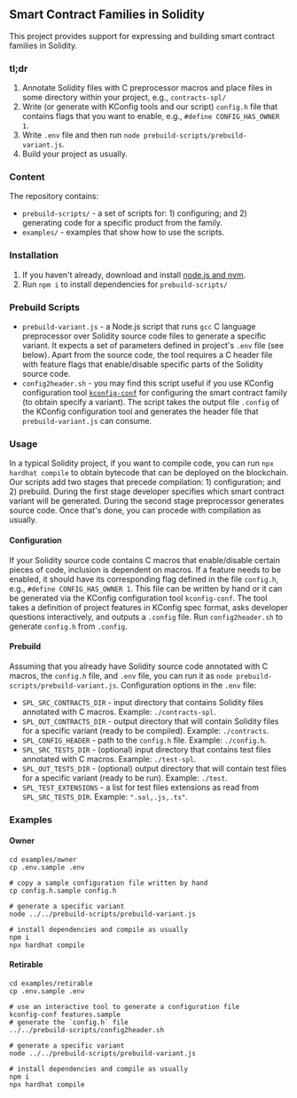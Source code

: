 ## Smart Contract Families in Solidity

This project provides support for expressing and building smart contract families in Solidity.

### tl;dr
1. Annotate Solidity files with C preprocessor macros and place files in some directory within your project, e.g., `contracts-spl/`
2. Write (or generate with KConfig tools and our script) `config.h` file that contains flags that you want to enable, e.g., `#define CONFIG_HAS_OWNER 1`.
3. Write `.env` file and then run `node prebuild-scripts/prebuild-variant.js`.
4. Build your project as usually.

### Content

The repository contains:
- `prebuild-scripts/` - a set of scripts for: 1) configuring; and 2) generating code for a specific product from the family.
- `examples/` - examples that show how to use the scripts.

### Installation

1. If you haven't already, download and install [node.js and nvm](https://docs.npmjs.com/downloading-and-installing-node-js-and-npm).
2. Run `npm i` to install dependencies for `prebuild-scripts/`

### Prebuild Scripts

- `prebuild-variant.js` - a Node.js script that runs `gcc` C language preprocessor over Solidity source code files to generate a specific variant. It expects a set of parameters defined in project's `.env` file (see below). Apart from the source code, the tool requires a C header file with feature flags that enable/disable specific parts of the Solidity source code.
- `config2header.sh` - you may find this script useful if you use KConfig configuration tool [`kconfig-conf`](https://ports.macports.org/port/kconfig-frontends/) for configuring the smart contract family (to obtain specify a variant). The script takes the output file `.config` of the KConfig configuration tool and generates the header file that `prebuild-variant.js` can consume. 

### Usage

In a typical Solidity project, if you want to compile code, you can run `npx hardhat compile` to obtain bytecode that can be deployed on the blockchain. Our scripts add two stages that precede compilation: 1) configuration; and 2) prebuild. During the first stage developer specifies which smart contract variant will be generated. During the second stage preprocessor generates source code. Once that's done, you can procede with compilation as usually.

#### Configuration

If your Solidity source code contains C macros that enable/disable certain pieces of code, inclusion is dependent on macros. If a feature needs to be enabled, it should have its corresponding flag defined in the file `config.h`, e.g., `#define CONFIG_HAS_OWNER 1`. This file can be written by hand or it can be generated via the KConfig configuration tool `kconfig-conf`. The tool takes a definition of project features in KConfig spec format, asks developer questions interactively, and outputs a `.config` file. Run `config2header.sh` to generate `config.h` from `.config`.

#### Prebuild

Assuming that you already have Solidity source code annotated with C macros, the `config.h` file, and `.env` file, you can run it as `node prebuild-scripts/prebuild-variant.js`.
Configuration options in the `.env` file:
- `SPL_SRC_CONTRACTS_DIR` - input directory that contains Solidity files annotated with C macros. Example: `./contracts-spl`.
- `SPL_OUT_CONTRACTS_DIR` - output directory that will contain Solidity files for a specific variant (ready to be compiled). Example: `./contracts`.
- `SPL_CONFIG_HEADER` - path to the `config.h` file. Example: `./config.h`.
- `SPL_SRC_TESTS_DIR` - (optional) input directory that contains test files annotated with C macros. Example: `./test-spl`.
- `SPL_OUT_TESTS_DIR` - (optional) output directory that will contain test files for a specific variant (ready to be run). Example: `./test`.
- `SPL_TEST_EXTENSIONS` - a list for test files extensions as read from `SPL_SRC_TESTS_DIR`. Example: `".sol,.js,.ts"`.

### Examples

#### Owner

```
cd examples/owner
cp .env.sample .env

# copy a sample configuration file written by hand
cp config.h.sample config.h

# generate a specific variant
node ../../prebuild-scripts/prebuild-variant.js

# install dependencies and compile as usually
npm i
npx hardhat compile	
```

#### Retirable

```
cd examples/retirable
cp .env.sample .env

# use an interactive tool to generate a configuration file
kconfig-conf features.sample
# generate the `config.h` file
../../prebuild-scripts/config2header.sh

# generate a specific variant
node ../../prebuild-scripts/prebuild-variant.js

# install dependencies and compile as usually
npm i
npx hardhat compile	
```
